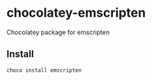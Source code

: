 # chocolatey-emscripten
 Chocolatey package for emscripten

## Install
```ps1
choco install emscripten
```
